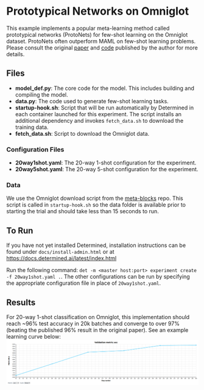 # Prototypical Networks on Omniglot

This example implements a popular meta-learning method called prototypical networks (ProtoNets)
for few-shot learning on the Omniglot dataset. ProtoNets often outperform MAML on few-shot learning problems.
Please consult the original [paper](http://papers.nips.cc/paper/6996-prototypical-networks-for-few-shot-learning.pdf)
and [code](https://github.com/jakesnell/prototypical-networks) published by the author for more details.

## Files

- **model_def.py**: The core code for the model. This includes building and compiling the model.
- **data.py**: The code used to generate few-shot learning tasks.
- **startup-hook.sh**: Script that will be run automatically by Determined in each container launched for this experiment. The script installs an additional dependency and invokes `fetch_data.sh` to download the training data.
- **fetch_data.sh**: Script to download the Omniglot data.

### Configuration Files

- **20way1shot.yaml**: The 20-way 1-shot configuration for the experiment.
- **20way5shot.yaml**: The 20-way 5-shot configuration for the experiment.

### Data

We use the Omniglot download script from the [meta-blocks](https://github.com/alshedivat/meta-blocks/blob/master/benchmarks/omniglot/fetch_data.sh) repo.
This script is called in `startup-hook.sh` so the data folder is available prior to
starting the trial and should take less than 15 seconds to run.

## To Run

If you have not yet installed Determined, installation instructions can be found
under `docs/install-admin.html` or at https://docs.determined.ai/latest/index.html

Run the following command: `det -m <master host:port> experiment create -f
20way1shot.yaml .`. The other configurations can be run by specifying the appropriate
configuration file in place of `20way1shot.yaml`.

## Results

For 20-way 1-shot classification on Omniglot, this implementation should reach ~96% test accuracy
in 20k batches and converge to over 97% (beating the published 96% result in the original paper).
See an example learning curve below:
![](omniglot_20w1s.png)
